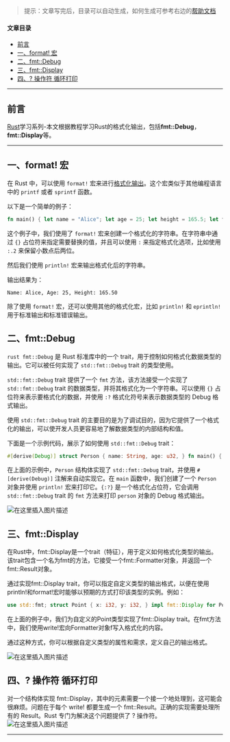 > 提示：文章写完后，目录可以自动生成，如何生成可参考右边的[帮助文档](https://so.csdn.net/so/search?q=%E5%B8%AE%E5%8A%A9%E6%96%87%E6%A1%A3&spm=1001.2101.3001.7020)

#### 文章目录

-   [前言](https://blog.csdn.net/Bruce__taotao/article/details/136083485#_7)
-   [一、format! 宏](https://blog.csdn.net/Bruce__taotao/article/details/136083485#format__11)
-   [二、fmt::Debug](https://blog.csdn.net/Bruce__taotao/article/details/136083485#fmtDebug_39)
-   [三、fmt::Display](https://blog.csdn.net/Bruce__taotao/article/details/136083485#fmtDisplay_72)
-   [四、? 操作符 循环打印](https://blog.csdn.net/Bruce__taotao/article/details/136083485#___103)

___

## 前言

[Rust](https://so.csdn.net/so/search?q=Rust&spm=1001.2101.3001.7020)学习系列-本文根据教程学习Rust的格式化输出，包括**fmt::Debug**，**fmt::Display**等。

___

## 一、format! 宏

在 Rust 中，可以使用 `format!` 宏来进行[格式化输出](https://so.csdn.net/so/search?q=%E6%A0%BC%E5%BC%8F%E5%8C%96%E8%BE%93%E5%87%BA&spm=1001.2101.3001.7020)。这个宏类似于其他编程语言中的 `printf` 或者 `sprintf` 函数。

以下是一个简单的例子：

```rust
fn main() { let name = "Alice"; let age = 25; let height = 165.5; let formatted = format!("Name: {}, Age: {}, Height: {:.2}", name, age, height); println!("{}", formatted); }
```

这个例子中，我们使用了 `format!` 宏来创建一个格式化的字符串。在字符串中通过 `{}` 占位符来指定需要替换的值，并且可以使用 `:` 来指定格式化选项，比如使用 `:.2` 来保留小数点后两位。

然后我们使用 `println!` 宏来输出格式化后的字符串。

输出结果为：

```
Name: Alice, Age: 25, Height: 165.50
```

除了使用 `format!` 宏，还可以使用其他的格式化宏，比如 `println!` 和 `eprintln!` 用于标准输出和标准错误输出。

## 二、fmt::Debug

`rust fmt::Debug` 是 Rust 标准库中的一个 trait，用于控制如何格式化数据类型的输出。它可以被任何实现了 `std::fmt::Debug` trait 的类型使用。

`std::fmt::Debug` trait 提供了一个 `fmt` 方法，该方法接受一个实现了 `std::fmt::Debug` trait 的数据类型，并将其格式化为一个字符串。可以使用 `{}` 占位符来表示要格式化的数据，并使用 `:?` 格式化符号来表示数据类型的 Debug 格式输出。

使用 `std::fmt::Debug` trait 的主要目的是为了调试目的，因为它提供了一个格式化的输出，可以使开发人员更容易地了解数据类型的内部结构和值。

下面是一个示例代码，展示了如何使用 `std::fmt::Debug` trait：

```rust
#[derive(Debug)] struct Person { name: String, age: u32, } fn main() { let person = Person { name: String::from("Alice"), age: 30, }; println!("{:?}", person); // 美化输出 println!("{:#?}",person); }
```

在上面的示例中，`Person` 结构体实现了 `std::fmt::Debug` trait，并使用 `#[derive(Debug)]` 注解来自动实现它。在 `main` 函数中，我们创建了一个 `Person` 对象并使用 `println!` 宏来打印它。`{:?}` 是一个格式化占位符，它会调用 `std::fmt::Debug` trait 的 `fmt` 方法来打印 `person` 对象的 Debug 格式输出。

![在这里插入图片描述](https://img-blog.csdnimg.cn/direct/ce08f996a134450cb4644c42bced0d9a.png)

## 三、fmt::Display

在Rust中，fmt::Display是一个trait（特征），用于定义如何格式化类型的输出。该trait包含一个名为fmt的方法，它接受一个fmt::Formatter对象，并返回一个fmt::Result对象。

通过实现fmt::Display trait，你可以指定自定义类型的输出格式，以便在使用println!和format!宏时能够以预期的方式打印该类型的实例。例如：

```rust
use std::fmt; struct Point { x: i32, y: i32, } impl fmt::Display for Point { fn fmt(&self, f: &mut fmt::Formatter) -> fmt::Result { write!(f, "({}, {})", self.x, self.y) } } fn main() { let p = Point { x: 1, y: 2 }; println!("The point is {}", p); // 输出：The point is (1, 2) }
```

在上面的例子中，我们为自定义的Point类型实现了fmt::Display trait。在fmt方法中，我们使用write!宏向Formatter对象f写入格式化的内容。

通过这种方式，你可以根据自定义类型的属性和需求，定义自己的输出格式。

![在这里插入图片描述](https://img-blog.csdnimg.cn/direct/1494cbfa301b4528b74e686b40d24d2b.png)

## 四、? 操作符 循环打印

对一个结构体实现 fmt::Display，其中的元素需要一个接一个地处理到，这可能会很麻烦。问题在于每个 write! 都要生成一个 fmt::Result。正确的实现需要处理所有的 Result。Rust 专门为解决这个问题提供了 ? 操作符。  
![在这里插入图片描述](https://img-blog.csdnimg.cn/direct/3e29b2853a48479983ccdbc1cda2b904.png)

___